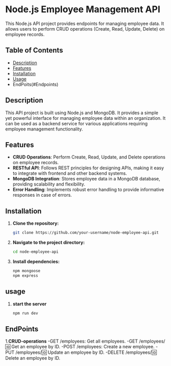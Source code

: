 # Node.js Employee Management API

This Node.js API project provides endpoints for managing employee data. It allows users to perform CRUD operations (Create, Read, Update, Delete) on employee records.

## Table of Contents

- [Description](#description)
- [Features](#features)
- [Installation](#installation)
- [Usage](#usage)
- EndPoits(#Endpoints)
## Description

This API project is built using Node.js and MongoDB. It provides a simple yet powerful interface for managing employee data within an organization. It can be used as a backend service for various applications requiring employee management functionality.

## Features

- **CRUD Operations**: Perform Create, Read, Update, and Delete operations on employee records.
- **RESTful API**: Follows REST principles for designing APIs, making it easy to integrate with frontend and other backend systems.
- **MongoDB Integration**: Stores employee data in a MongoDB database, providing scalability and flexibility.
- **Error Handling**: Implements robust error handling to provide informative responses in case of errors.

## Installation

1. **Clone the repository:**

   ```bash
   git clone https://github.com/your-username/node-employee-api.git
2. **Navigate to the project directory:**
   ```bash
   cd node-employee-api
3. **Install dependencies:**
     ```bash
     npm mongoose
     npm express
## usage
 1. **start the server**
    ```bash
    npm run dev
## EndPoints
 1.**CRUD-operations**
 -GET /employees: Get all employees.
 -GET /employees/:id: Get an employee by ID.
 -POST /employees: Create a new employee.
 -PUT /employees/:id: Update an employee by ID.
 -DELETE /employees/:id: Delete an employee by ID.
